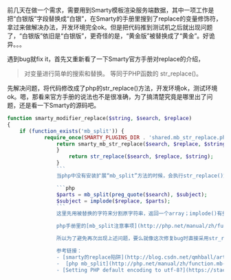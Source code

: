 前几天在做一个需求，需要用到Smarty模板渲染服务端数据，其中一项工作是把“白银版”字段替换成“白银”，在Smarty的手册里搜到了replace的变量修饰符，拿过来做解决办法，开发环境完全ok。但是把代码推到测试机之后就出现问题了，“白银版”依旧是“白银版”，更奇怪的是，“黄金版”被替换成了“黄金”。好诡异。。。

<!--more-->
遇到bug就fix it，首先又重新看了一下Smarty官方手册对replace的介绍，
> 对变量进行简单的搜索和替换。 等同于PHP函数的 str_replace()。

先解决问题，将代码修改成了php的str_replace()方法，开发环境ok，测试环境ok。嗯，那看来官方手册的说法也不是很准确，为了搞清楚究竟是哪里出了问题，还是看一下Smarty的源码吧。

```php
function smarty_modifier_replace($string, $search, $replace)
{
    if (function_exists('mb_split')) {
        	require_once(SMARTY_PLUGINS_DIR . 'shared.mb_str_replace.php');
		    	return smarty_mb_str_replace($search, $replace, $string);
			    }
			        return str_replace($search, $replace, $string);
				} 
				```
				当php中没有安装扩展“mb_split”方法的时候，会执行str_replace()方法，这是没有问题的；但如果有这个扩展的话，就会执行smarty_mb_str_replace()方法。那么继续来看一下这个方法是怎么实现的。

				```php
				$parts = mb_split(preg_quote($search), $subject); 
				$subject = implode($replace, $parts);
				```
				这里先用被替换的字符来分割原字符串，返回一个array；implode()有些类似于js里面的join()方法，返回由替换的字符串连接数组元素的新字符串。

				php手册里的[mb_split注意事项](http://php.net/manual/zh/function.mb-split.php#108189)启发了编码可能会导致问题，所以最终的罪魁祸首也找到了，测试环境应该是因为php有安装mb_split的扩展同时又没有设置mb_regex_encoding('UTF-8')。

				所以为了避免再次出现上述问题，要么就像这次修复bug时直接采用str_replace()，要么就在执行Smarty之前设置mb_regex_encoding('UTF-8')，或者采用另外一个[regex_replace](https://www.smarty.net/docs/zh_CN/language.modifier.regex.replace.tpl)修饰符，它使用的是php的preg_replace实现的，不依赖环境。

				参考链接：
				- [smarty的replace陷阱](http://blog.csdn.net/qmhball/article/details/52688731)
				-  [php mb_split](http://php.net/manual/zh/function.mb-split.php#108189)
				- [Setting PHP default encoding to utf-8?](https://stackoverflow.com/questions/9351694/setting-php-default-encoding-to-utf-8)
